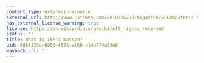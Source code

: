 ```yaml
---
content_type: external-resource
external_url: http://www.nytimes.com/2010/06/20/magazine/20Computer-t.html
has_external_license_warning: true
license: https://en.wikipedia.org/wiki/All_rights_reserved
status: ''
title: What is IBM's Watson?
uid: 6d8f133c-6953-4572-a160-a14b774af3e8
wayback_url: ''
---
```

